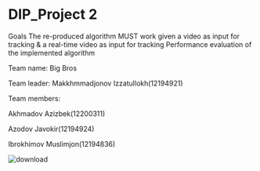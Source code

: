 # DIP_Project 2

Goals
The re-produced algorithm MUST work given a video as input 
for tracking & a real-time video as input for tracking
Performance evaluation of the implemented algorithm

Team name: Big Bros

Team leader: Makkhmmadjonov Izzatullokh(12194921)

Team members:

Akhmadov Azizbek(12200311)

Azodov Javokir(12194924)

Ibrokhimov Muslimjon(12194836)

![download](https://user-images.githubusercontent.com/86156093/204285134-18c4f652-3b34-4d35-975a-bb401e510368.jpg)
